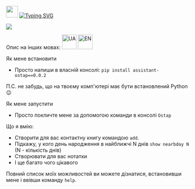 <img src="https://github.com/blackcater/blackcater/raw/main/images/Hi.gif" height="32"/></h1>
<a href="https://git.io/typing-svg"><img src="https://readme-typing-svg.demolab.com?font=Fira+Code&pause=1000&width=600&height=60&lines=%D0%9F%D1%80%D0%B8%D0%B2%D1%96%D1%82%2C+%D0%AF+%D1%82%D0%B2%D1%96%D0%B9+%D0%BE%D1%81%D0%BE%D0%B1%D0%B8%D1%81%D1%82%D0%B8%D0%B9+%D0%BF%D0%BE%D0%BC%D1%96%D1%87%D0%BD%D0%B8%D0%BA+Ostap" alt="Typing SVG" /></a>

<img src="https://img.shields.io/badge/made%20by-GoIT Team 3-blue.svg" >

Опис на інших мовах: 
        <a href="https://github.com/NeverInMind/Project_Team3/blob/dev/README.ua.md">
        <img src="https://em-content.zobj.net/thumbs/120/apple/354/flag-ukraine_1f1fa-1f1e6.png" alt="UA" width="40" height="40"></a>
        <a href="https://github.com/NeverInMind/Project_Team3/blob/dev/README.md">
        <img src="https://em-content.zobj.net/thumbs/120/apple/354/flag-united-states_1f1fa-1f1f8.png" alt="EN" width="40" height="40"></a>

Як мене встановити
* Просто напиши в власній консолі:
``pip install assistant-ostap==0.0.2``

П.С. не забудь, що на твоєму комп'ютері має бути встановлений Python :wink:

Як мене запустити
* Просто покличте мене за допомогою команди в консолі ``Ostap``

Що я вмію:
* Створити для вас контактну книгу командою ``add``.
* Підкажу, у кого день народження в найближчі N днів ``show nearbday N`` (N - кількість днів)
* Створювати для вас нотатки
* І ще багато чого цікавого

Повний список моїх можливостей ви можете дізнатися, встановивши мене і ввівши команду ``help``.
